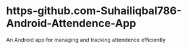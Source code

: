 # https-github.com-Suhailiqbal786-Android-Attendence-App
An Android app for managing and tracking attendence efficiently
